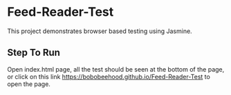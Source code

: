 # Feed-Reader-Test
This project demonstrates browser based testing using Jasmine.


## Step To Run

Open index.html page, all the test should be seen at the bottom of the page, or click on this link https://bobobeehood.github.io/Feed-Reader-Test to open the page.
